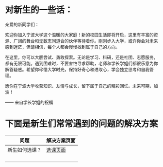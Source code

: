 # 对新生的一些话：

亲爱的新同学们：

欢迎你加入宁波大学这个温暖的大家庭！新的校园生活即将开启，这里有丰富的资源、广阔的舞台和无数志同道合的伙伴等待着你。刚刚步入大学，或许你会对未来感到迷茫，但请相信，每个人都会慢慢找到属于自己的方向。

在这里，你可以大胆尝试、勇敢探索。无论是学习、科研，还是社团、志愿服务，都有无限可能。遇到困难时，不要害怕寻求帮助，老师和学长学姐们都很乐意为你解答疑惑。希望你珍惜大学时光，保持好奇心和进取心，学会独立思考和自我管理。

愿你在宁波大学收获知识、友情与成长，留下属于自己的精彩回忆。未来可期，加油！

—— 来自学长学姐的祝福

# 下面是新生们常常遇到的问题的解决方案

| 问题 | 解决方案页面 |
|-----|-----|
|   新生如何选课？  |  [选课页面](./选课.md)   |
|     |     |
|     |     |
|     |     |
|     |     |


